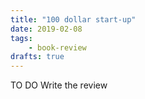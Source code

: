 ```yaml
---
title: "100 dollar start-up"
date: 2019-02-08
tags:
    - book-review
drafts: true
---
```


TO DO Write the review